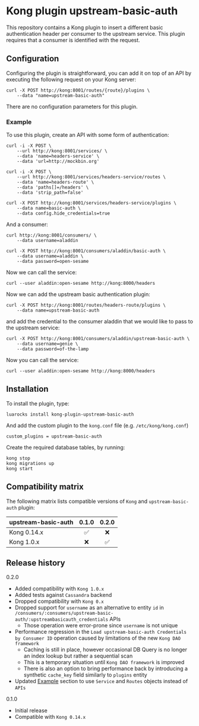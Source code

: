 # Kong plugin upstream-basic-auth

This repository contains a Kong plugin to insert a different basic authentication header per consumer
to the upstream service. This plugin requires that a consumer is identified with the request.


## Configuration
Configuring the plugin is straightforward, you can add it on top of an API by executing the following request on your Kong server:
```
curl -X POST http://kong:8001/routes/{route}/plugins \
    --data "name=upstream-basic-auth" 
```

There are no configuration parameters for this plugin.



### Example
To use this plugin, create an API with some form of authentication:
```
curl -i -X POST \
    --url http://kong:8001/services/ \
    --data 'name=headers-service' \
    --data 'url=http://mockbin.org'

curl -i -X POST \
    --url http://kong:8001/services/headers-service/routes \
    --data 'name=headers-route' \
    --data 'paths[]=/headers' \
    --data 'strip_path=false'

curl -X POST http://kong:8001/services/headers-service/plugins \
    --data name=basic-auth \
    --data config.hide_credentials=true
```

And a consumer:
```
curl http://kong:8001/consumers/ \
	--data username=aladdin

curl -X POST http://kong:8001/consumers/aladdin/basic-auth \
    --data username=aladdin \
    --data password=open-sesame
```

Now we can call the service:
```
curl --user aladdin:open-sesame http://kong:8000/headers
```

Now we can add the upstream basic authentication plugin:
```
curl -X POST http://kong:8001/routes/headers-route/plugins \
	--data name=upstream-basic-auth 
```

and add the credential to the consumer aladdin that we would like to pass to the upstream service:
```
curl -X POST http://kong:8001/consumers/aladdin/upstream-basic-auth \
    --data username=genie \
    --data password=of-the-lamp
```

Now you can call the service:
```
curl --user aladdin:open-sesame http://kong:8000/headers
```

## Installation
To install the plugin, type:
```
luarocks install kong-plugin-upstream-basic-auth
```
And add the custom plugin to the `kong.conf` file (e.g. `/etc/kong/kong.conf`)
```
custom_plugins = upstream-basic-auth
```
Create the required database tables, by running:
```
kong stop
kong migrations up
kong start
```

## Compatibility matrix

The following matrix lists compatible versions of `Kong` and `upstream-basic-auth` plugin:

| upstream-basic-auth      | 0.1.0              | 0.2.0              |
|--------------------------|:------------------:|:------------------:|
| Kong 0.14.x              | :white_check_mark: | :x:                |
| Kong 1.0.x               | :x:                | :white_check_mark: |

## Release history

0.2.0

* Added compatibility with `Kong 1.0.x`
* Added tests against `Cassandra` backend
* Dropped compatibility with `Kong 0.x`
* Dropped support for `username` as an alternative to entity `id` in `/consumers/:consumers/upstream-basic-auth/:upstreambasicauth_credentials` APIs
  * Those operation were error-prone since `username` is not unique
* Performance regression in the `Load upstream-basic-auth Credentials by Consumer ID` operation
  caused by limitations of the new `Kong DAO framework`
  * Caching is still in place, however occasional DB Query is no longer an index lookup but rather a sequential scan
  * This is a temporary situation until `Kong DAO framework` is improved
  * There is also an option to bring performance back 
    by introducing a synthetic `cache_key` field similarly to `plugins` entity
* Updated [Example](#example) section to use `Service` and `Routes` objects instead of `APIs`  


0.1.0

* Initial release
* Compatible with `Kong 0.14.x` 
